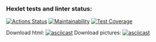 ### Hexlet tests and linter status:
[![Actions Status](https://github.com/rezajkee/python-project-lvl3/workflows/hexlet-check/badge.svg)](https://github.com/rezajkee/python-project-lvl3/actions)
[![Maintainability](https://api.codeclimate.com/v1/badges/36e50bc2d794e01b319f/maintainability)](https://codeclimate.com/github/rezajkee/python-project-lvl3/maintainability)
[![Test Coverage](https://api.codeclimate.com/v1/badges/36e50bc2d794e01b319f/test_coverage)](https://codeclimate.com/github/rezajkee/python-project-lvl3/test_coverage)

Download html:
[![asciicast](https://asciinema.org/a/zAj8ejCcBCcWQlv3j9xbcmRie.svg)](https://asciinema.org/a/zAj8ejCcBCcWQlv3j9xbcmRie)
Download pictures:
[![asciicast](https://asciinema.org/a/cNPx5hQuXHJAQc8yNs3hgXP50.svg)](https://asciinema.org/a/cNPx5hQuXHJAQc8yNs3hgXP50)
